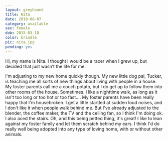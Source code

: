 ```yaml
---
layout: greyhound
title: Nita
date: 2018-08-07
category: available
sex: female
dob: 2015-03-18
color: brindle
pic: nita.jpg
pending: yes
---
```


Hi, my name is Nita.  I thought I would be a racer when I grew up, but decided that just wasn’t  the life for me. 

I'm adjusting to my new home quickly though.  My new little dog pal, Tucker, is teaching me all sorts of new things about living with people in a house.  My foster parents call me a couch potato, but I do get up to follow them into other rooms of the house.  Sometimes.  I like a nighttime walk, as long as it isn't too long or too hot or too fast.... My foster parents have been really happy that I'm housebroken. I get a little startled at sudden loud noises, and I don't like it when people walk behind me.  But I've already adjusted to the blender, the coffee maker, the TV and the ceiling fan, so I think I'm doing ok.  I also aced the stairs.  Oh, and this being petted thing, it's great! I like to lean against my foster family and let them scratch behind my ears.  I think I'd do really well being adopted into any type of loving home, with or without other animals.
